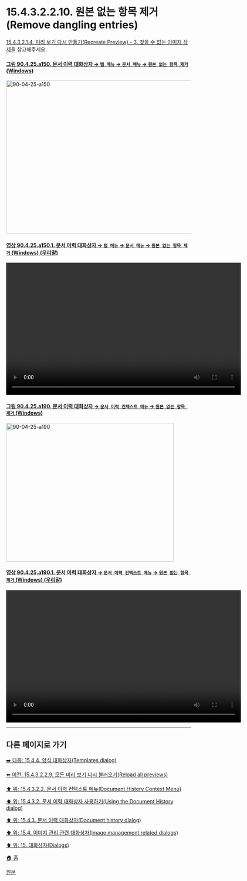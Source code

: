 # 15.4.3.2.2.10. 원본 없는 항목 제거(Remove dangling entries)
[15.4.3.2.1.4. 미리 보기 다시 만들기(Recreate Preview) - 3. 찾을 수 없는 이미지 삭제](./15-04-03-02-01-04-recreate_preview.md#15-04-03-02-01-04-s3)을 참고해주세요.

<a id="90-04-25-a150"></a>

#### [그림 90.4.25.a150. 문서 이력 대화상자 → `탭 메뉴` → `문서 메뉴` → `원본 없는 항목 제거` (Windows)](./90-04-0025-document_history.md#90-04-25-a150)
<img width="845" height="418" alt="90-04-25-a150" src="https://github.com/user-attachments/assets/0e903ac4-14e9-4e63-8ad4-29e7996c3f44" />

<a id="90-04-25-a150-01"></a>

#### [영상 90.4.25.a150.1. 문서 이력 대화상자 → `탭 메뉴` → `문서 메뉴` → `원본 없는 항목 제거` (Windows) (우리말)](./90-04-0025-document_history.md#90-04-25-a150-01)
<video controls="controls" width="640" height="360" src="https://github.com/user-attachments/assets/944606c9-f8ab-414b-ae14-4509ef1ff618"></video>

<a id="90-04-25-a190"></a>

#### [그림 90.4.25.a190. 문서 이력 대화상자 → `문서 이력 컨텍스트 메뉴` → `원본 없는 항목 제거` (Windows)](./90-04-0025-document_history.md#90-04-25-a190)
<img width="457" height="377" alt="90-04-25-a190" src="https://github.com/user-attachments/assets/22c466a4-1780-4f74-8b42-22dc45151e2c" />

<a id="90-04-25-a190-01"></a>

#### [영상 90.4.25.a190.1. 문서 이력 대화상자 → `문서 이력 컨텍스트 메뉴` → `원본 없는 항목 제거` (Windows) (우리말)](./90-04-0025-document_history.md#90-04-25-a190-01)
<video controls="controls" width="640" height="360" src="https://github.com/user-attachments/assets/a3ebe275-8441-488a-a61f-0ee3e072c21e"></video>

***

## 다른 페이지로 가기

[➡️ 다음: 15.4.4. 양식 대화상자(Templates dialog)](./15-04-04-templates-dialog.md)

[⬅️ 이전: 15.4.3.2.2.9. 모든 미리 보기 다시 불러오기(Reload all previews)](./15-04-03-02-02-09-reload_all_previews.md)

[⬆️ 위: 15.4.3.2.2. 문서 이력 컨텍스트 메뉴(Document History Context Menu)](./15-04-03-02-02-00-document_history_context_menu.md)

[⬆️ 위: 15.4.3.2. 문서 이력 대화상자 사용하기(Using the Document History dialog)](./15-04-03-02-00-using_the_document_history_dialog.md)

[⬆️ 위: 15.4.3. 문서 이력 대화상자(Document history dialog)](./15-04-03-00-document-history-dialog.md)

[⬆️ 위: 15.4. 이미지 관리 관련 대화상자(Image management related dialogs)](./15-04-00-image-management-related-dialogs.md)

[⬆️ 위: 15. 대화상자(Dialogs)](./15-00-dialogs.md)

[🏠 홈](./00-home.md)

[원문](https://docs.gimp.org/2.10/ko/gimp-document-dialog.html#gimp-document-history-menu)